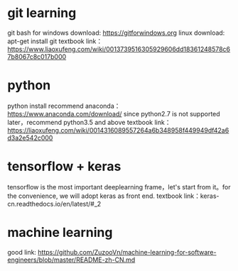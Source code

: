 # git learning
git bash for windows download: https://gitforwindows.org
linux download:  apt-get install git
textbook link：https://www.liaoxufeng.com/wiki/0013739516305929606dd18361248578c67b8067c8c017b000

# python
python install recommend anaconda：https://www.anaconda.com/download/
since python2.7 is not supported later，recommend python3.5 and above
textbook link：https://liaoxufeng.com/wiki/0014316089557264a6b348958f449949df42a6d3a2e542c000

# tensorflow + keras
tensorflow is the most important deeplearning frame，let's start from it。for the convenience, we will adopt keras as front end.
textbook link：keras-cn.readthedocs.io/en/latest/#_2

# machine learning
good link: https://github.com/ZuzooVn/machine-learning-for-software-engineers/blob/master/README-zh-CN.md





